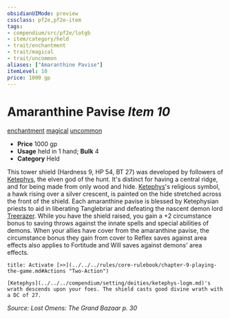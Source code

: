 ```yaml
---
obsidianUIMode: preview
cssclass: pf2e,pf2e-item
tags:
- compendium/src/pf2e/lotgb
- item/category/held
- trait/enchantment
- trait/magical
- trait/uncommon
aliases: ["Amaranthine Pavise"]
itemLevel: 10
price: 1000 gp
---
```

# Amaranthine Pavise *Item 10*  
[enchantment](../../../rules/traits/enchantment.md)  [magical](../../../rules/traits/magical.md)  [uncommon](../../../rules/traits/uncommon.md)  

- **Price** 1000 gp
- **Usage** held in 1 hand; **Bulk** 4
- **Category** Held

This tower shield (Hardness 9, HP 54, BT 27) was developed by followers of [Ketephys](../../setting/deities/ketephys-logm.md), the elven god of the hunt. It's distinct for having a central ridge, and for being made from only wood and hide. [Ketephys](../../setting/deities/ketephys-logm.md)'s religious symbol, a hawk rising over a silver crescent, is painted on the hide stretched across the front of the shield. Each amaranthine pavise is blessed by Ketephysian priests to aid in liberating Tanglebriar and defeating the nascent demon lord [Treerazer](../../setting/deities/treerazer-b1.md). While you have the shield raised, you gain a +2 circumstance bonus to saving throws against the innate spells and special abilities of demons. When your allies have cover from the amaranthine pavise, the circumstance bonus they gain from cover to Reflex saves against area effects also applies to Fortitude and Will saves against demons' area effects.

```ad-embed-ability
title: Activate [>>](../../../rules/core-rulebook/chapter-9-playing-the-game.md#Actions "Two-Action")

[Ketephys](../../../compendium/setting/deities/ketephys-logm.md)'s wrath descends upon your foes. The shield casts good divine wrath with a DC of 27.
```

*Source: Lost Omens: The Grand Bazaar p. 30*
